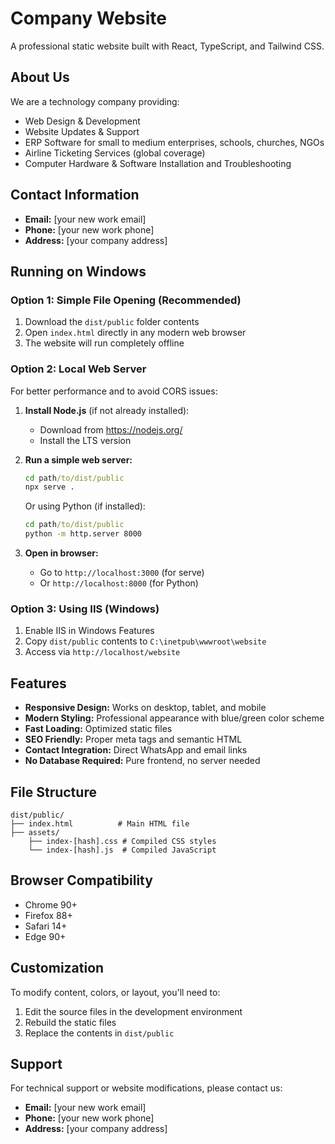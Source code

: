 # Company Website

A professional static website built with React, TypeScript, and Tailwind CSS.

## About Us

We are a technology company providing:
- Web Design & Development
- Website Updates & Support  
- ERP Software for small to medium enterprises, schools, churches, NGOs
- Airline Ticketing Services (global coverage)
- Computer Hardware & Software Installation and Troubleshooting

## Contact Information

- **Email:** [your new work email]
- **Phone:** [your new work phone]
- **Address:** [your company address]

## Running on Windows

### Option 1: Simple File Opening (Recommended)
1. Download the `dist/public` folder contents
2. Open `index.html` directly in any modern web browser
3. The website will run completely offline

### Option 2: Local Web Server
For better performance and to avoid CORS issues:

1. **Install Node.js** (if not already installed):
   - Download from https://nodejs.org/
   - Install the LTS version

2. **Run a simple web server:**
   ```cmd
   cd path/to/dist/public
   npx serve .
   ```
   Or using Python (if installed):
   ```cmd
   cd path/to/dist/public
   python -m http.server 8000
   ```

3. **Open in browser:**
   - Go to `http://localhost:3000` (for serve)
   - Or `http://localhost:8000` (for Python)

### Option 3: Using IIS (Windows)
1. Enable IIS in Windows Features
2. Copy `dist/public` contents to `C:\inetpub\wwwroot\website`
3. Access via `http://localhost/website`

## Features

- **Responsive Design:** Works on desktop, tablet, and mobile
- **Modern Styling:** Professional appearance with blue/green color scheme
- **Fast Loading:** Optimized static files
- **SEO Friendly:** Proper meta tags and semantic HTML
- **Contact Integration:** Direct WhatsApp and email links
- **No Database Required:** Pure frontend, no server needed

## File Structure

```
dist/public/
├── index.html          # Main HTML file
├── assets/
    ├── index-[hash].css # Compiled CSS styles
    └── index-[hash].js  # Compiled JavaScript
```

## Browser Compatibility

- Chrome 90+
- Firefox 88+
- Safari 14+
- Edge 90+

## Customization

To modify content, colors, or layout, you'll need to:
1. Edit the source files in the development environment
2. Rebuild the static files
3. Replace the contents in `dist/public`

## Support

For technical support or website modifications, please contact us:
- **Email:** [your new work email]
- **Phone:** [your new work phone]
- **Address:** [your company address]